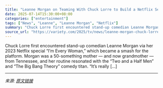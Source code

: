 ```yaml
---
title: "Leanne Morgan on Teaming With Chuck Lorre to Build a Netflix Series Around Her Comedy — Reviving the Once-Common Path From Stand-Up to Sitcom"
date: 2025-07-14T15:30:00+08:00
categories: ["entertainment"]
tags: ["News", "Leanne", "Leanne Morgan", "Netflix"]
summary: "Chuck Lorre first encountered stand-up comedian Leanne Morgan via her 2023 Netflix special “I’m Every Woman,” which became a smash for the platform. Morgan was a 50-something mother — and now grandmot"
source_url: "https://variety.com/2025/tv/news/leanne-morgan-chuck-lorre-netflix-sitcom-stand-up-to-tv-1236453842/"
---
```


Chuck Lorre first encountered stand-up comedian Leanne Morgan via her 2023 Netflix special “I’m Every Woman,” which became a smash for the platform. Morgan was a 50-something mother — and now grandmother — from Tennessee, and her routine resonated with the “Two and a Half Men” and “The Big Bang Theory” comedy titan. “It’s really [&#8230;]

---

*来源: [原文链接](https://variety.com/2025/tv/news/leanne-morgan-chuck-lorre-netflix-sitcom-stand-up-to-tv-1236453842/)*

